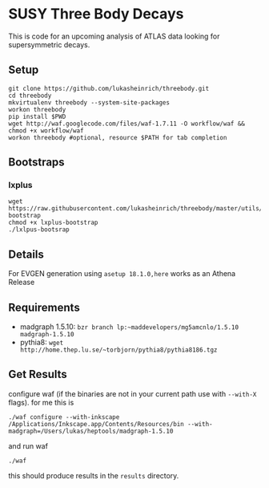 SUSY Three Body Decays
======================


This is code for an upcoming analysis of ATLAS data looking for supersymmetric decays.

Setup
------

    git clone https://github.com/lukasheinrich/threebody.git
    cd threebody                                            
    mkvirtualenv threebody --system-site-packages
	workon threebody
	pip install $PWD
	wget http://waf.googlecode.com/files/waf-1.7.11 -O workflow/waf && chmod +x workflow/waf
	workon threebody #optional, resource $PATH for tab completion
	

## Bootstraps
### lxplus

	wget https://raw.githubusercontent.com/lukasheinrich/threebody/master/utils/lxplus-bootstrap
	chmod +x lxplus-bootstrap
	./lxlpus-bootsrap


Details
-------
For EVGEN generation using `asetup 18.1.0,here` works as an Athena Release

Requirements
-------

* madgraph 1.5.10: `bzr branch lp:~maddevelopers/mg5amcnlo/1.5.10 madgraph-1.5.10`
* pythia8: `wget http://home.thep.lu.se/~torbjorn/pythia8/pythia8186.tgz`


Get Results
-----
configure waf (if the binaries are not in your current path use with `--with-X` flags). for me this is

	./waf configure --with-inkscape /Applications/Inkscape.app/Contents/Resources/bin --with-madgraph=/Users/lukas/heptools/madgraph-1.5.10    


and run waf

	./waf
	
this should produce results in the `results` directory.

